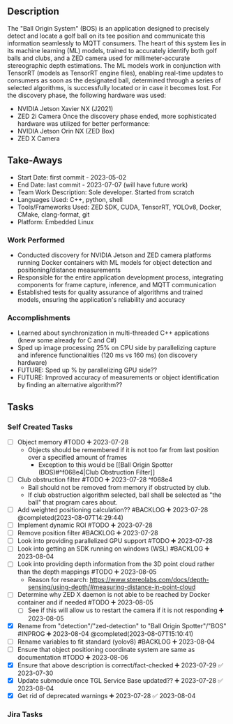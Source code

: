 ## Description
The "Ball Origin System" (BOS) is an application designed to precisely detect and locate a golf ball on its tee position and communicate this information seamlessly to MQTT consumers. The heart of this system lies in its machine learning (ML) models, trained to accurately identify both golf balls and clubs, and a ZED camera used for millimeter-accurate stereographic depth estimations. The ML models work in conjunction with TensorRT (models as TensorRT engine files), enabling real-time updates to consumers as soon as the designated ball, determined through a series of selected algorithms, is successfully located or in case it becomes lost. For the discovery phase, the following hardware was used:
* NVIDIA Jetson Xavier NX (J2021)
* ZED 2i Camera
Once the discovery phase ended, more sophisticated hardware was utilized for better performance:
* NVIDIA Jetson Orin NX (ZED Box)
* ZED X Camera

## Take-Aways
* Start Date: first commit - 2023-05-02
* End Date: last commit - 2023-07-07 (will have future work)
* Team Work Description: Sole developer. Started from scratch
* Languages Used: C++, python, shell
* Tools/Frameworks Used: ZED SDK, CUDA, TensorRT, YOLOv8, Docker, CMake, clang-format, git
* Platform: Embedded Linux

### Work Performed
* Conducted discovery for NVIDIA Jetson and ZED camera platforms running Docker containers with ML models for object detection and positioning/distance measurements
* Responsible for the entire application development process, integrating components for frame capture, inference, and MQTT communication
* Established tests for quality assurance of algorithms and trained models, ensuring the application's reliability and accuracy

### Accomplishments
* Learned about synchronization in multi-threaded C++ applications (knew some already for C and C#)
* Sped up image processing 25% on CPU side by parallelizing capture and inference functionalities (120 ms vs 160 ms) (on discovery hardware)
* FUTURE: Sped up % by parallelizing GPU side??
* FUTURE: Improved accuracy of measurements or object identification by finding an alternative algorithm??

## Tasks

### Self Created Tasks
- [ ] Object memory #TODO ➕ 2023-07-28 
	* Objects should be remembered if it is not too far from last position over a specified amount of frames
		* Exception to this would be [[Ball Origin Spotter (BOS)#^f068e4|Club Obstruction Filter]]
- [ ] Club obstruction filter #TODO ➕ 2023-07-28  ^f068e4
	* Ball should not be removed from memory if obstructed by club.
	* If club obstruction algorithm selected, ball shall be selected as "the ball" that program cares about.
- [ ] Add weighted positioning calculation?? #BACKLOG  ➕ 2023-07-28 @completed(2023-08-07T14:29:44)
- [ ] Implement dynamic ROI #TODO ➕ 2023-07-28 
- [ ] Remove position filter #BACKLOG ➕ 2023-07-28 
- [ ] Look into providing parallelized GPU support #TODO ➕ 2023-07-28
- [ ] Look into getting an SDK running on windows (WSL) #BACKLOG  ➕ 2023-08-04
- [ ] Look into providing depth information from the 3D point cloud rather than the depth mappings #TODO ➕ 2023-08-05 
	* Reason for research: https://www.stereolabs.com/docs/depth-sensing/using-depth/#measuring-distance-in-point-cloud
- [ ] Determine why ZED X daemon is not able to be reached by Docker container and if needed #TODO ➕ 2023-08-05 
	- [ ] See if this will allow us to restart the camera if it is not responding ➕ 2023-08-05
- [x] Rename from "detection"/"zed-detection" to "Ball Origin Spotter"/"BOS" #INPROG ➕ 2023-08-04 @completed(2023-08-07T15:10:41)
- [ ] Rename variables to fit standard (yolov8) #BACKLOG ➕ 2023-08-04
- [ ] Ensure that object positioning coordinate system are same as documentation #TODO ➕ 2023-08-06 
- [x] Ensure that above description is correct/fact-checked ➕ 2023-07-29 ✅ 2023-07-30
- [x] Update submodule once TGL Service Base updated?? ➕ 2023-07-28 ✅ 2023-08-04
- [x] Get rid of deprecated warnings ➕ 2023-07-28 ✅ 2023-08-04

### Jira Tasks

